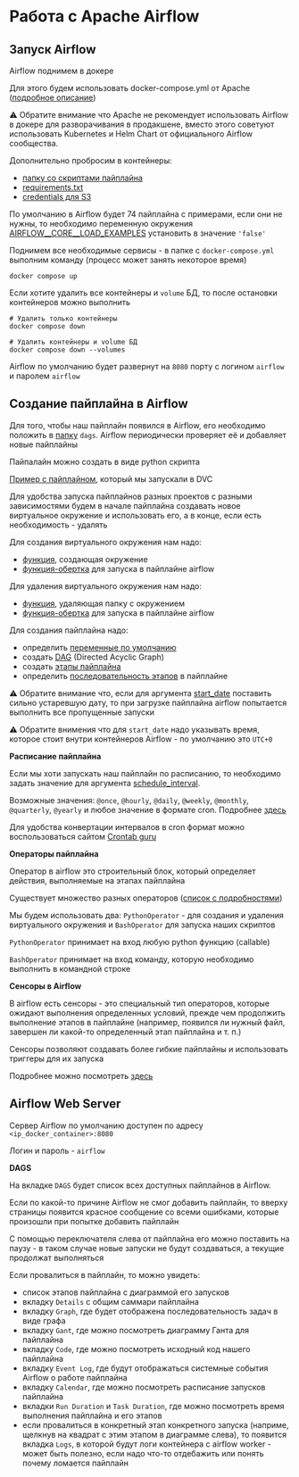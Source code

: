 # Работа с Apache Airflow

## Запуск Airflow
Airflow поднимем в докере

Для этого будем использовать docker-compose.yml от Apache ([подробное описание](https://airflow.apache.org/docs/apache-airflow/stable/howto/docker-compose/index.html))

⚠️ Обратите внимание что Apache не рекомендует использовать Airflow в докере для разворачивания в продакшене, вместо этого советуют использовать Kubernetes и Helm Chart от официального Airflow сообщества.

Дополнительно пробросим в контейнеры:
- [папку со скриптами пайплайна](./docker-compose.yml#L82)
- [requirements.txt](./docker-compose.yml#L84)
- [credentials для S3](./docker-compose.yml#L86)

По умолчанию в Airflow будет 74 пайплайна с примерами, если они не нужны, то необходимо переменную окружения [AIRFLOW__CORE__LOAD_EXAMPLES](./docker-compose.yml#L62) установить в значение `'false'`

Поднимем все необходимые сервисы - в папке с `docker-compose.yml` выполним команду (процесс может занять некоторое время)
```shell
docker compose up
```

Если хотите удалить все контейнеры и `volume` БД, то после остановки контейнеров можно выполнить
```shell
# Удалить только контейнеры
docker compose down

# Удалить контейнеры и volume БД
docker compose down --volumes
```

Airflow по умолчанию будет развернут на `8080` порту с логином `airflow` и паролем `airflow`

## Создание пайплайна в Airflow

Для того, чтобы наш пайплайн появился в Airflow, его необходимо положить в [папку](docker-compose.yml#L76) `dags`. Airflow периодически проверяет её и добавляет новые пайплайны

Пайпалайн можно создать в виде python скрипта

[Пример с пайплайном](./dags/crypto_sentiment_dag.py), который мы запускали в DVC

Для удобства запуска пайплайнов разных проектов с разными зависимостями будем в начале пайплайна создавать новое виртуальное окружение и использовать его, а в конце, если есть необходимость - удалять

Для создания виртуального окружения нам надо:
- [функция](./dags/utils.py#L7), создающая окружение
- [функция-обертка](./dags/crypto_sentiment_dag.py#L18) для запуска в пайплайне airflow

Для удаления виртуального окружения нам надо:
- [функция](./dags/utils.py#L29), удаляющая папку с окружением
- [функция-обертка](./dags/crypto_sentiment_dag.py#L27) для запуска в пайплайне airflow

Для создания пайплайна надо:
- определить [переменные по умолчанию](./dags/crypto_sentiment_dag.py#L33)
- создать [DAG](./dags/crypto_sentiment_dag.py#L40) (Directed Acyclic Graph)
- создать [этапы пайплайна](./dags/crypto_sentiment_dag.py#L49)
- определить [последовательность этапов](./dags/crypto_sentiment_dag.py#L132) в пайплайне

⚠️ Обратите внимание что, если для аргумента [start_date](./dags/crypto_sentiment_dag.py#L35) поставить сильно устаревшую дату, то при загрузке пайплайна airflow попытается выполнить все пропущенные запуски

⚠️ Обратите внимения что для `start_date` надо указывать время, которое стоит внутри контейнеров Airflow - по умолчанию это `UTC+0`

**Расписание пайплайна**

Если мы хоти запускать наш пайплайн по расписанию, то необходимо задать значение для аргумента [schedule_interval](./dags/crypto_sentiment_dag.py#L44). 

Возможные значения: `@once`, `@hourly`, `@daily`, `@weekly`, `@monthly`, `@quarterly`, `@yearly` и любое значение в формате cron. Подробнее [здесь](https://airflow.apache.org/docs/apache-airflow/2.2.4/dag-run.html#cron-presets)

Для удобства конвертации интервалов в cron формат можно воспользоваться сайтом [Crontab guru](https://crontab.guru)

**Операторы пайплайна**

Оператор в airflow это строительный блок, который определяет действия, выполняемые на этапах пайплайна

Существует множество разных операторов ([список с подробностями](https://airflow.apache.org/docs/apache-airflow/stable/core-concepts/operators.html))

Мы будем использовать два: `PythonOperator` - для создания и удаления виртуального окружения и `BashOperator` для запуска наших скриптов

`PythonOperator` принимает на вход любую python функцию (callable)

`BashOperator` принимает на вход команду, которую необходимо выполнить в командной строке

**Сенсоры в Airflow**

В airflow есть сенсоры - это специальный тип операторов, которые ожидают выполнения определенных условий, прежде чем продолжить выполнение этапов в пайплайне (например, появился ли нужный файл, завершен ли какой-то определенный этап пайплайна и т. п.)

Сенсоры позволяют создавать более гибкие пайплайны и использовать триггеры для их запуска

Подробнее можно посмотреть [здесь](https://airflow.apache.org/docs/apache-airflow/stable/core-concepts/sensors.html)

## Airflow Web Server

Сервер Airflow по умолчанию доступен по адресу `<ip_docker_container>:8080`

Логин и пароль - `airflow`

**DAGS**

На вкладке `DAGS` будет список всех доступных пайплайнов в Airflow.

Если по какой-то причине Airflow не смог добавить пайплайн, то вверху страницы появится красное сообщение со всеми ошибками, которые произошли при попытке добавить пайплайн

С помощью переключателя слева от пайплайна его можно поставить на паузу - в таком случае новые запуски не будут создаваться, а текущие продолжат выполняться

Если провалиться в пайплайн, то можно увидеть:
- список этапов пайплайна с диаграммой его запусков
- вкладку `Details` с общим саммари пайплайна
- вкладку `Graph`, где будет отображена последовательность задач в виде графа
- вкладку `Gant`, где можно посмотреть диаграмму Ганта для пайплайна
- вкладку `Code`, где можно посмотреть исходный код нашего пайплайна
- вкладку `Event Log`, где будут отображаться системные события Airflow о работе пайплайна
- вкладку `Calendar`, где можно посмотреть расписание запусков пайплайна
- вкладки `Run Duration` и `Task Duration`, где можно посмотреть время выполнения пайплайна и его этапов
- если провалиться в конкретный этап конкретного запуска (наприме, щелкнув на квадрат с этим этапом в диаграмме слева), то появится вкладка `Logs`, в которой будут логи контейнера с airflow worker - может быть полезно, если надо что-то отдебажить или понять почему ломается пайплайн